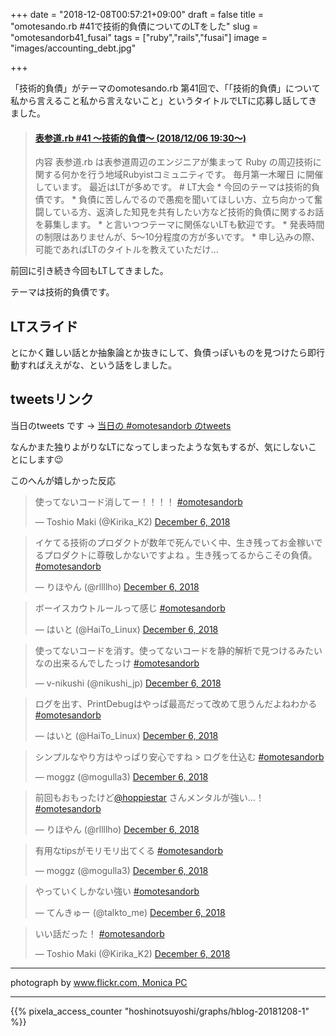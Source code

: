 +++
date = "2018-12-08T00:57:21+09:00"
draft = false
title = "omotesando.rb #41で技術的負債についてのLTをした"
slug = "omotesandorb41_fusai"
tags = ["ruby","rails","fusai"]
image = "images/accounting_debt.jpg"

+++

「技術的負債」がテーマのomotesando.rb 第41回で、「「技術的負債」について私から言えること私から言えないこと」というタイトルでLTに応募し話してきました。

<!--more-->

<blockquote class="embedly-card" data-card-key="6f257114b6df4413a3f5872a7e143278" data-card-controls="0" data-card-image="https://connpass-tokyo.s3.amazonaws.com/thumbs/22/a2/22a2ba877506389aa98531595dd9d1f0.png" data-card-type="article-full"><h4><a href="https://omotesandorb.connpass.com/event/111189/">表参道.rb #41 〜技術的負債〜 (2018/12/06 19:30〜)</a></h4><p>内容 表参道.rb は表参道周辺のエンジニアが集まって Ruby の周辺技術に関する何かを行う地域Rubyistコミュニティです。 毎月第一木曜日 に開催しています。 最近はLTが多めです。 # LT大会 * 今回のテーマは技術的負債です。 * 負債に苦しんでるので愚痴を聞いてほしい方、立ち向かって奮闘している方、返済した知見を共有したい方など技術的負債に関するお話を募集します。 * と言いつつテーマに関係ないLTも歓迎です。 * 発表時間の制限はありませんが、5〜10分程度の方が多いです。 * 申し込みの際、可能であればLTのタイトルを教えていただけ...</p></blockquote>
<script async src="//cdn.embedly.com/widgets/platform.js" charset="UTF-8"></script>

前回に引き続き今回もLTしてきました。

テーマは技術的負債です。

## LTスライド

とにかく難しい話とか抽象論とか抜きにして、負債っぽいものを見つけたら即行動すればええがな、という話をしました。


<!-- このdivがないとspeakerdeck小さくなっちゃう -->
<div style="width:400px;">
<script async class="speakerdeck-embed" data-id="d7754b8af54048b387a3d1153c6d978c" data-ratio="1.33333333333333" src="//speakerdeck.com/assets/embed.js"></script>
</div>

## tweetsリンク

当日のtweets です -> [当日の #omotesandorb のtweets](https://twitter.com/search?f=tweets&q=since%3A2018-11-08%20until%3A2018-11-09%20%23omotesandorb&src=typd)

なんかまた独りよがりなLTになってしまったような気もするが、気にしないことにします😉

このへんが嬉しかった反応

<blockquote class="twitter-tweet" data-lang="en"><p lang="ja" dir="ltr">使ってないコード消してー！！！！ <a href="https://twitter.com/hashtag/omotesandorb?src=hash&amp;ref_src=twsrc%5Etfw">#omotesandorb</a></p>&mdash; Toshio Maki (@Kirika_K2) <a href="https://twitter.com/Kirika_K2/status/1070649910167461888?ref_src=twsrc%5Etfw">December 6, 2018</a></blockquote>
<script async src="https://platform.twitter.com/widgets.js" charset="utf-8"></script>

<blockquote class="twitter-tweet" data-lang="en"><p lang="ja" dir="ltr">イケてる技術のプロダクトが数年で死んでいく中、生き残ってお金稼いでるプロダクトに尊敬しかないですよね 。生き残ってるからこその負債。 <a href="https://twitter.com/hashtag/omotesandorb?src=hash&amp;ref_src=twsrc%5Etfw">#omotesandorb</a></p>&mdash; りほやん (@rllllho) <a href="https://twitter.com/rllllho/status/1070650508430368768?ref_src=twsrc%5Etfw">December 6, 2018</a></blockquote>
<script async src="https://platform.twitter.com/widgets.js" charset="utf-8"></script>

<blockquote class="twitter-tweet" data-lang="en"><p lang="ja" dir="ltr">ボーイスカウトルールって感じ  <a href="https://twitter.com/hashtag/omotesandorb?src=hash&amp;ref_src=twsrc%5Etfw">#omotesandorb</a></p>&mdash; はいと (@HaiTo_Linux) <a href="https://twitter.com/HaiTo_Linux/status/1070650756053655552?ref_src=twsrc%5Etfw">December 6, 2018</a></blockquote>
<script async src="https://platform.twitter.com/widgets.js" charset="utf-8"></script>

<blockquote class="twitter-tweet" data-lang="en"><p lang="ja" dir="ltr">使ってないコードを消す。使ってないコードを静的解析で見つけるみたいなの出来るんでしたっけ <a href="https://twitter.com/hashtag/omotesandorb?src=hash&amp;ref_src=twsrc%5Etfw">#omotesandorb</a></p>&mdash; v-nikushi (@nikushi_jp) <a href="https://twitter.com/nikushi_jp/status/1070650946164682752?ref_src=twsrc%5Etfw">December 6, 2018</a></blockquote>
<script async src="https://platform.twitter.com/widgets.js" charset="utf-8"></script>

<blockquote class="twitter-tweet" data-lang="en"><p lang="ja" dir="ltr">ログを出す、PrintDebugはやっぱ最高だって改めて思うんだよねわかる   <a href="https://twitter.com/hashtag/omotesandorb?src=hash&amp;ref_src=twsrc%5Etfw">#omotesandorb</a></p>&mdash; はいと (@HaiTo_Linux) <a href="https://twitter.com/HaiTo_Linux/status/1070651060497203200?ref_src=twsrc%5Etfw">December 6, 2018</a></blockquote>
<script async src="https://platform.twitter.com/widgets.js" charset="utf-8"></script>

<blockquote class="twitter-tweet" data-lang="en"><p lang="ja" dir="ltr">シンプルなやり方はやっぱり安心ですね &gt; ログを仕込む <a href="https://twitter.com/hashtag/omotesandorb?src=hash&amp;ref_src=twsrc%5Etfw">#omotesandorb</a></p>&mdash; moggz (@mogulla3) <a href="https://twitter.com/mogulla3/status/1070651356854157313?ref_src=twsrc%5Etfw">December 6, 2018</a></blockquote>
<script async src="https://platform.twitter.com/widgets.js" charset="utf-8"></script>

<blockquote class="twitter-tweet" data-lang="en"><p lang="ja" dir="ltr">前回もおもったけど<a href="https://twitter.com/hoppiestar?ref_src=twsrc%5Etfw">@hoppiestar</a> さんメンタルが強い…！ <a href="https://twitter.com/hashtag/omotesandorb?src=hash&amp;ref_src=twsrc%5Etfw">#omotesandorb</a></p>&mdash; りほやん (@rllllho) <a href="https://twitter.com/rllllho/status/1070651571933868034?ref_src=twsrc%5Etfw">December 6, 2018</a></blockquote>
<script async src="https://platform.twitter.com/widgets.js" charset="utf-8"></script>

<blockquote class="twitter-tweet" data-lang="en"><p lang="ja" dir="ltr">有用なtipsがモリモリ出てくる <a href="https://twitter.com/hashtag/omotesandorb?src=hash&amp;ref_src=twsrc%5Etfw">#omotesandorb</a></p>&mdash; moggz (@mogulla3) <a href="https://twitter.com/mogulla3/status/1070651688480960513?ref_src=twsrc%5Etfw">December 6, 2018</a></blockquote>
<script async src="https://platform.twitter.com/widgets.js" charset="utf-8"></script>

<blockquote class="twitter-tweet" data-lang="en"><p lang="ja" dir="ltr">やっていくしかない強い <a href="https://twitter.com/hashtag/omotesandorb?src=hash&amp;ref_src=twsrc%5Etfw">#omotesandorb</a></p>&mdash; てんきゅー (@talkto_me) <a href="https://twitter.com/talkto_me/status/1070651930521686018?ref_src=twsrc%5Etfw">December 6, 2018</a></blockquote>
<script async src="https://platform.twitter.com/widgets.js" charset="utf-8"></script>

<blockquote class="twitter-tweet" data-lang="en"><p lang="ja" dir="ltr">いい話だった！ <a href="https://twitter.com/hashtag/omotesandorb?src=hash&amp;ref_src=twsrc%5Etfw">#omotesandorb</a></p>&mdash; Toshio Maki (@Kirika_K2) <a href="https://twitter.com/Kirika_K2/status/1070652253202112512?ref_src=twsrc%5Etfw">December 6, 2018</a></blockquote>
<script async src="https://platform.twitter.com/widgets.js" charset="utf-8"></script>

-----

photograph by [www.flickr.com, Monica PC](https://www.flickr.com/photos/aanikap/3727266367/in/photolist-6Fndre-2b6L5aG-quFS1S-qqzpr2-7YL7QX-mvDgjp-ndBFsE-qhnor8-nuWaUe-now4Ko-9DooMJ-nAb7b8-9C9hih-2JGLp-pA5dcy-6UppKx-oPABvE-pAy6ZG-7BePJD-nwv216-jUhN4R-nB6kzL-nQQE49-np4e1u-9mqSr4-96mcMW-8itfmK-mzJHPp-9V9DQw-7A2a6j-oQgoyY-naeBtK-8NuGDD-kNAMs1-nRBiem-2LguJD-5V7xqt-7CqcUT-fieH62-e72GVX-ccbVxb-7yBCJE-7iQYRG-6wbMJJ-pWe3Nq-ehmXiq-iWPquy-25p8mRn-8fankk-8h1Atr)

<script type="text/javascript" src="/js/prism.js" async></script>

---

{{% pixela_access_counter "hoshinotsuyoshi/graphs/hblog-20181208-1" %}}
